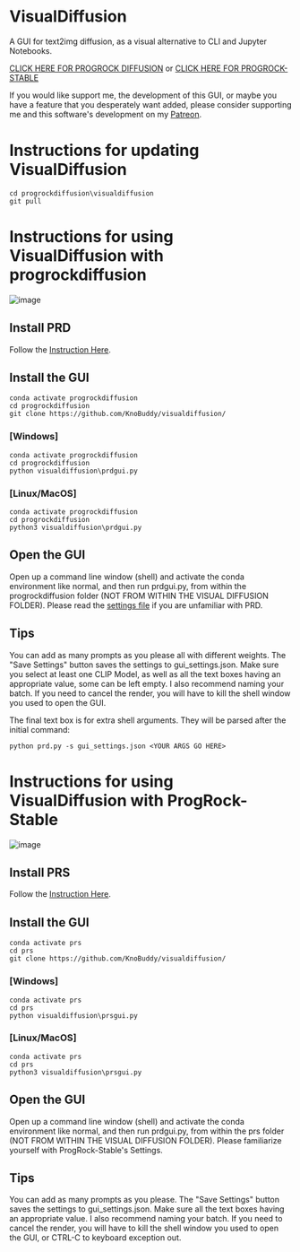 # VisualDiffusion
A GUI for text2img diffusion, as a visual alternative to CLI and Jupyter Notebooks.

[CLICK HERE FOR PROGROCK DIFFUSION](#instructions-for-using-visualdiffusion-with-progrockdiffusion) or [CLICK HERE FOR PROGROCK-STABLE](#instructions-for-using-visualdiffusion-with-progrock-stable)

If you would like support me, the development of this GUI, or maybe you have a feature that you desperately want added, please consider supporting me and this software's development on my [Patreon](https://www.patreon.com/knobuddy).

# Instructions for updating VisualDiffusion
```
cd progrockdiffusion\visualdiffusion
git pull
```

# Instructions for using VisualDiffusion with progrockdiffusion
![image](https://user-images.githubusercontent.com/64171756/185768885-05d4ea88-e548-4912-b6ab-d3e40a65c4f7.png)
## Install PRD

Follow the [Instruction Here](https://github.com/lowfuel/progrockdiffusion).
## Install the GUI
```
conda activate progrockdiffusion
cd progrockdiffusion
git clone https://github.com/KnoBuddy/visualdiffusion/
```
### [Windows]
```
conda activate progrockdiffusion
cd progrockdiffusion
python visualdiffusion\prdgui.py
```
### [Linux/MacOS]
```
conda activate progrockdiffusion
cd progrockdiffusion
python3 visualdiffusion\prdgui.py
```
## Open the GUI

Open up a command line window (shell) and activate the conda environment like normal, and then run prdgui.py, from within the progrockdiffusion folder (NOT FROM WITHIN THE VISUAL DIFFUSION FOLDER).
Please read the [settings file](SETTINGS.md) if you are unfamiliar with PRD.

## Tips
You can add as many prompts as you please all with different weights. The "Save Settings" button saves the settings to gui_settings.json.
Make sure you select at least one CLIP Model, as well as all the text boxes having an appropriate value, some can be left empty. I also recommend naming your batch. 
If you need to cancel the render, you will have to kill the shell window you used to open the GUI.

The final text box is for extra shell arguments. They will be parsed after the initial command:
```
python prd.py -s gui_settings.json <YOUR ARGS GO HERE>
```



# Instructions for using VisualDiffusion with ProgRock-Stable
![image](https://user-images.githubusercontent.com/64171756/187046564-6ce159f9-202b-4b9e-b21a-bbba50e4ad68.png)
## Install PRS

Follow the [Instruction Here](https://github.com/lowfuel/progrock-stable).
## Install the GUI
```
conda activate prs
cd prs
git clone https://github.com/KnoBuddy/visualdiffusion/
```
### [Windows]
```
conda activate prs
cd prs
python visualdiffusion\prsgui.py
```
### [Linux/MacOS]
```
conda activate prs
cd prs
python3 visualdiffusion\prsgui.py
```
## Open the GUI

Open up a command line window (shell) and activate the conda environment like normal, and then run prdgui.py, from within the prs folder (NOT FROM WITHIN THE VISUAL DIFFUSION FOLDER).
Please familiarize yourself with ProgRock-Stable's Settings.

## Tips
You can add as many prompts as you please. The "Save Settings" button saves the settings to gui_settings.json.
Make sure all the text boxes having an appropriate value. I also recommend naming your batch. 
If you need to cancel the render, you will have to kill the shell window you used to open the GUI, or CTRL-C to keyboard exception out.
